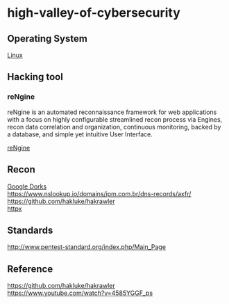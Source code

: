 # high-valley-of-cybersecurity

## Operating System
[Linux](os/linux/linux.md)

## Hacking tool
### reNgine
reNgine is an automated reconnaissance framework for web applications with a focus on highly configurable streamlined recon process via Engines, recon data correlation and organization, continuous monitoring, backed by a database, and simple yet intuitive User Interface.

[reNgine](https://github.com/yogeshojha/rengine)

## Recon
[Google Dorks](recon/google-dorks.md) </br>
https://www.nslookup.io/domains/ipm.com.br/dns-records/axfr/ </br>
https://github.com/hakluke/hakrawler </br>
[httpx](recon/httpx.md)

## Standards
http://www.pentest-standard.org/index.php/Main_Page

## Reference
https://github.com/hakluke/hakrawler</br>
https://www.youtube.com/watch?v=4585YGGF_ps

